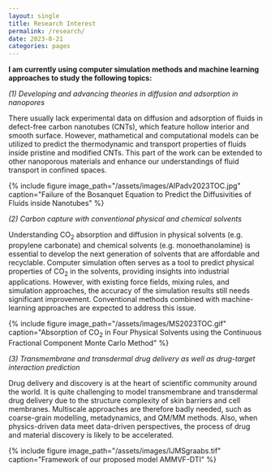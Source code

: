 ```yaml
---
layout: single
title: Research Interest
permalink: /research/
date: 2023-8-21
categories: pages
---
```

**I am currently using computer simulation methods and machine learning approaches to study the following topics:**

*(1) Developing and advancing theories in diffusion and adsorption in nanopores*

There usually lack experimental data on diffusion and adsorption of fluids in defect-free carbon nanotubes (CNTs), which feature hollow interior and smooth surface. However, mathametical and computational models can be utilized to predict the thermodynamic and transport properties of fluids inside pristine and modified CNTs. This part of the work can be extended to other nanoporous materials and enhance our understandings of fluid transport in confined spaces.

{% include figure image_path="/assets/images/AIPadv2023TOC.jpg" caption="Failure of the Bosanquet Equation to Predict the Diffusivities of Fluids inside Nanotubes" %}

*(2) Carbon capture with conventional physical and chemical solvents*

Understanding CO<sub>2</sub> absorption and diffusion in physical solvents (e.g. propylene carbonate) and chemical solvents (e.g. monoethanolamine) is essential to develop the next generation of solvents that are affordable and recyclable. Computer simulation often serves as a tool to predict physical properties of CO<sub>2</sub> in the solvents, providing insights into industrial applications. However, with existing force fields, mixing rules, and simulation approaches, the accuracy of the simulation results still needs significant improvement. Conventional methods combined with machine-learning approaches are expected to address this issue.

{% include figure image_path="/assets/images/MS2023TOC.gif" caption="Absorption of CO<sub>2</sub> in Four Physical Solvents using the Continuous Fractional Component Monte Carlo Method" %}

*(3) Transmembrane and transdermal drug delivery as well as drug-target interaction prediction*

Drug delivery and discovery is at the heart of scientific community around the world. It is quite challenging to model transmembrane and transdermal drug delivery due to the structure complexity of skin barriers and cell membranes. Multiscale approaches are therefore badly needed, such as coarse-grain modelling, metadynamics, and QM/MM methods. Also, when physics-driven data meet data-driven perspectives, the process of drug and material discovery is likely to be accelerated.

{% include figure image_path="/assets/images/IJMSgraabs.tif" caption="Framework of our proposed model AMMVF-DTI" %}

